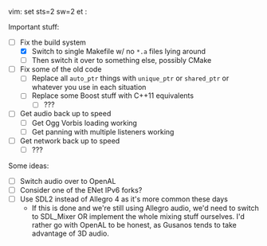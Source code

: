 vim: set sts=2 sw=2 et :

Important stuff:

* [ ] Fix the build system
  * [x] Switch to single Makefile w/ no `*.a` files lying around
  * [ ] Then switch it over to something else, possibly CMake

* [ ] Fix some of the old code
  * [ ] Replace all `auto_ptr` things with `unique_ptr` or `shared_ptr` or whatever you use in each situation
  * [ ] Replace some Boost stuff with C++11 equivalents
    * [ ] ???

* [ ] Get audio back up to speed
  * [ ] Get Ogg Vorbis loading working
  * [ ] Get panning with multiple listeners working

* [ ] Get network back up to speed
  * [ ] ???

Some ideas:

* [ ] Switch audio over to OpenAL
* [ ] Consider one of the ENet IPv6 forks?
* [ ] Use SDL2 instead of Allegro 4 as it's more common these days
  * If this is done and we're still using Allegro audio, we'd need to switch to SDL\_Mixer OR implement the whole mixing stuff ourselves. I'd rather go with OpenAL to be honest, as Gusanos tends to take advantage of 3D audio.

